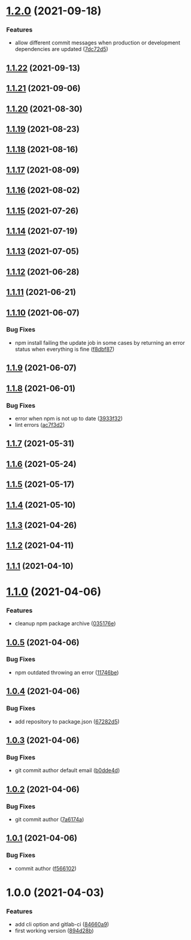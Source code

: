 # [1.2.0](https://gitlab.com/hiryus-utils/gardener/compare/v1.1.22...v1.2.0) (2021-09-18)


### Features

* allow different commit messages when production or development dependencies are updated ([7dc72d5](https://gitlab.com/hiryus-utils/gardener/commit/7dc72d57ce5998d79197935f42535a9c33a3b544))

## [1.1.22](https://gitlab.com/hiryus-utils/gardener/compare/v1.1.21...v1.1.22) (2021-09-13)

## [1.1.21](https://gitlab.com/hiryus-utils/gardener/compare/v1.1.20...v1.1.21) (2021-09-06)

## [1.1.20](https://gitlab.com/hiryus-utils/gardener/compare/v1.1.19...v1.1.20) (2021-08-30)

## [1.1.19](https://gitlab.com/hiryus-utils/gardener/compare/v1.1.18...v1.1.19) (2021-08-23)

## [1.1.18](https://gitlab.com/hiryus-utils/gardener/compare/v1.1.17...v1.1.18) (2021-08-16)

## [1.1.17](https://gitlab.com/hiryus-utils/gardener/compare/v1.1.16...v1.1.17) (2021-08-09)

## [1.1.16](https://gitlab.com/hiryus-utils/gardener/compare/v1.1.15...v1.1.16) (2021-08-02)

## [1.1.15](https://gitlab.com/hiryus-utils/gardener/compare/v1.1.14...v1.1.15) (2021-07-26)

## [1.1.14](https://gitlab.com/hiryus-utils/gardener/compare/v1.1.13...v1.1.14) (2021-07-19)

## [1.1.13](https://gitlab.com/hiryus-utils/gardener/compare/v1.1.12...v1.1.13) (2021-07-05)

## [1.1.12](https://gitlab.com/hiryus-utils/gardener/compare/v1.1.11...v1.1.12) (2021-06-28)

## [1.1.11](https://gitlab.com/hiryus-utils/gardener/compare/v1.1.10...v1.1.11) (2021-06-21)

## [1.1.10](https://gitlab.com/hiryus-utils/gardener/compare/v1.1.9...v1.1.10) (2021-06-07)


### Bug Fixes

* npm install failing the update job in some cases by returning an error status when everything is fine ([f8dbf87](https://gitlab.com/hiryus-utils/gardener/commit/f8dbf87ee4c158039f58acbb33a1c24b1eda62c9))

## [1.1.9](https://gitlab.com/hiryus-utils/gardener/compare/v1.1.8...v1.1.9) (2021-06-07)

## [1.1.8](https://gitlab.com/hiryus-utils/gardener/compare/v1.1.7...v1.1.8) (2021-06-01)


### Bug Fixes

* error when npm is not up to date ([3933f32](https://gitlab.com/hiryus-utils/gardener/commit/3933f324187acf410aba69924f983c6c614d2e56))
* lint errors ([ac7f3d2](https://gitlab.com/hiryus-utils/gardener/commit/ac7f3d21388e7f2bc9ff9b1317c34b3f024ec0ab))

## [1.1.7](https://gitlab.com/hiryus-utils/gardener/compare/v1.1.6...v1.1.7) (2021-05-31)

## [1.1.6](https://gitlab.com/hiryus-utils/gardener/compare/v1.1.5...v1.1.6) (2021-05-24)

## [1.1.5](https://gitlab.com/hiryus-utils/gardener/compare/v1.1.4...v1.1.5) (2021-05-17)

## [1.1.4](https://gitlab.com/hiryus-utils/gardener/compare/v1.1.3...v1.1.4) (2021-05-10)

## [1.1.3](https://gitlab.com/hiryus-utils/gardener/compare/v1.1.2...v1.1.3) (2021-04-26)

## [1.1.2](https://gitlab.com/hiryus-utils/gardener/compare/v1.1.1...v1.1.2) (2021-04-11)

## [1.1.1](https://gitlab.com/hiryus-utils/gardener/compare/v1.1.0...v1.1.1) (2021-04-10)

# [1.1.0](https://gitlab.com/hiryus-utils/gardener/compare/v1.0.5...v1.1.0) (2021-04-06)


### Features

* cleanup npm package archive ([035176e](https://gitlab.com/hiryus-utils/gardener/commit/035176e3ee6c09dce4cbbda355d1ce2e52487aea))

## [1.0.5](https://gitlab.com/hiryus-utils/gardener/compare/v1.0.4...v1.0.5) (2021-04-06)


### Bug Fixes

* npm outdated throwing an error ([11746be](https://gitlab.com/hiryus-utils/gardener/commit/11746be822e79eb20e20092d32b50bee8908cc83))

## [1.0.4](https://gitlab.com/hiryus-utils/gardener/compare/v1.0.3...v1.0.4) (2021-04-06)


### Bug Fixes

* add repository to package.json ([67282d5](https://gitlab.com/hiryus-utils/gardener/commit/67282d593fb18fa38e7c5ad90db9767117d53775))

## [1.0.3](https://gitlab.com/hiryus-utils/gardener/compare/v1.0.2...v1.0.3) (2021-04-06)


### Bug Fixes

* git commit author default email ([b0dde4d](https://gitlab.com/hiryus-utils/gardener/commit/b0dde4d98c9d5f814f7b77c7501eb30f6ff2e35c))

## [1.0.2](https://gitlab.com/hiryus-utils/gardener/compare/v1.0.1...v1.0.2) (2021-04-06)


### Bug Fixes

* git commit author ([7a6174a](https://gitlab.com/hiryus-utils/gardener/commit/7a6174ace358e863751cbb7fddd7b36c55c6eb8a))

## [1.0.1](https://gitlab.com/hiryus-utils/gardener/compare/v1.0.0...v1.0.1) (2021-04-06)


### Bug Fixes

* commit author ([f566102](https://gitlab.com/hiryus-utils/gardener/commit/f566102aa16957f238bc606483b2b57d89cadc9e))

# 1.0.0 (2021-04-03)


### Features

* add cli option and gitlab-ci ([84660a9](https://gitlab.com/hiryus-utils/gardener/commit/84660a9691e55d304840e96b8d90b3834b3a62b1))
* first working version ([894d28b](https://gitlab.com/hiryus-utils/gardener/commit/894d28bab23fe196609d1c4a78b9104a715ca425))
